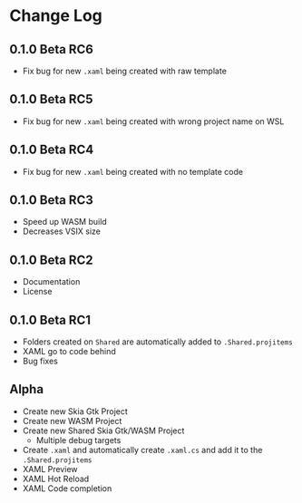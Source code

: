 # Change Log

## 0.1.0 Beta RC6

- Fix bug for new `.xaml` being created with raw template

## 0.1.0 Beta RC5

- Fix bug for new `.xaml` being created with wrong project name on WSL

## 0.1.0 Beta RC4

- Fix bug for new `.xaml` being created with no template code

## 0.1.0 Beta RC3

- Speed up WASM build
- Decreases VSIX size

## 0.1.0 Beta RC2

- Documentation
- License

## 0.1.0 Beta RC1

- Folders created on `Shared` are automatically added to `.Shared.projitems`
- XAML go to code behind
- Bug fixes

## Alpha

- Create new Skia Gtk Project
- Create new WASM Project
- Create new Shared Skia Gtk/WASM Project
    - Multiple debug targets
- Create `.xaml` and automatically create `.xaml.cs` and add it to the `.Shared.projitems`
- XAML Preview
- XAML Hot Reload
- XAML Code completion
